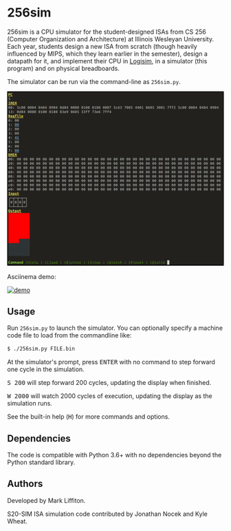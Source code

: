 # 256sim

256sim is a CPU simulator for the student-designed ISAs from CS 256 (Computer
Organization and Architecture) at Illinois Wesleyan University.  Each year,
students design a new ISA from scratch (though heavily influenced by MIPS,
which they learn earlier in the semester), design a datapath for it, and
implement their CPU in [Logisim](http://www.cburch.com/logisim/), in a
simulator (this program) and on physical breadboards.

The simulator can be run via the command-line as ``256sim.py``.

![256sim screenshot](docs/256sim_screenshot.png?raw=true)

Asciinema demo:

[![demo](https://asciinema.org/a/WMgPVtNbGgCrk4hIxw5eZFirF.svg)](https://asciinema.org/a/WMgPVtNbGgCrk4hIxw5eZFirF?autoplay=1)

## Usage

Run `256sim.py` to launch the simulator.  You can optionally specify a machine
code file to load from the commandline like:
```bash
$ ./256sim.py FILE.bin
```

At the simulator's prompt, press <kbd>ENTER</kbd> with no command to step
forward one cycle in the simulation.

<kbd>S 200</kbd> will step forward 200 cycles, updating the display when
finished.

<kbd>W 2000</kbd> will watch 2000 cycles of execution, updating the display as
the simulation runs.

See the built-in help (<kbd>H</kbd>) for more commands and options.

## Dependencies

The code is compatible with Python 3.6+ with no dependencies beyond the
Python standard library.

## Authors

Developed by Mark Liffiton.

S20-SIM ISA simulation code contributed by Jonathan Nocek and Kyle Wheat.
